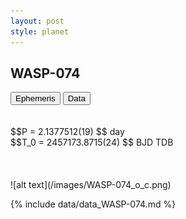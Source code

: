 ```yaml
---
layout: post
style: planet
---
```

<script src="../js/planets.js"></script>

## WASP-074

<!-- Tab links -->
<div class="tab">
<button class="tablinks" onclick="openCity(event, 'Ephemeris')">Ephemeris</button>
<button class="tablinks" onclick="openCity(event, 'Data')">Data</button>
</div>

<!-- Tab content -->
<div id="Ephemeris" class="tabcontent" markdown="1">
<br/><br/>
$$P = 2.1377512(19) $$ day <br/>
$$T_0 = 2457173.8715(24) $$ BJD TDB
<br/><br/>
<br/><br/>
![alt text](/images/WASP-074_o_c.png)
</div>


<div id="Data" class="tabcontent" markdown="1">

{% include data/data_WASP-074.md %}

</div>

<script src="../js/tabs.js"></script>



